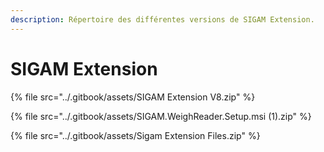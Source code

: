 ```yaml
---
description: Répertoire des différentes versions de SIGAM Extension.
---
```


# SIGAM Extension

{% file src="../.gitbook/assets/SIGAM Extension V8.zip" %}

{% file src="../.gitbook/assets/SIGAM.WeighReader.Setup.msi (1).zip" %}

{% file src="../.gitbook/assets/Sigam Extension Files.zip" %}
